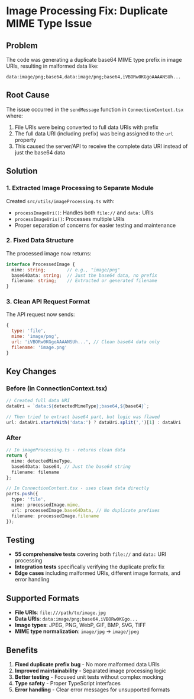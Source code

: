 # Image Processing Fix: Duplicate MIME Type Issue

## Problem
The code was generating a duplicate base64 MIME type prefix in image URIs, resulting in malformed data like:
```
data:image/png;base64,data:image/png;base64,iVBORw0KGgoAAAANSUh...
```

## Root Cause
The issue occurred in the `sendMessage` function in `ConnectionContext.tsx` where:
1. File URIs were being converted to full data URIs with prefix
2. The full data URI (including prefix) was being assigned to the `url` property
3. This caused the server/API to receive the complete data URI instead of just the base64 data

## Solution

### 1. Extracted Image Processing to Separate Module
Created `src/utils/imageProcessing.ts` with:
- `processImageUri()`: Handles both `file://` and `data:` URIs
- `processImageUris()`: Processes multiple URIs
- Proper separation of concerns for easier testing and maintenance

### 2. Fixed Data Structure
The processed image now returns:
```typescript
interface ProcessedImage {
  mime: string;        // e.g., "image/png" 
  base64Data: string;  // Just the base64 data, no prefix
  filename: string;    // Extracted or generated filename
}
```

### 3. Clean API Request Format
The API request now sends:
```javascript
{
  type: 'file',
  mime: 'image/png',
  url: 'iVBORw0KGgoAAAANSUh...', // Clean base64 data only
  filename: 'image.png'
}
```

## Key Changes

### Before (in ConnectionContext.tsx)
```typescript
// Created full data URI
dataUri = `data:${detectedMimeType};base64,${base64}`;

// Then tried to extract base64 part, but logic was flawed
url: dataUri.startsWith('data:') ? dataUri.split(',')[1] : dataUri
```

### After
```typescript
// In imageProcessing.ts - returns clean data
return {
  mime: detectedMimeType,
  base64Data: base64, // Just the base64 string
  filename: filename
};

// In ConnectionContext.tsx - uses clean data directly
parts.push({
  type: 'file',
  mime: processedImage.mime,
  url: processedImage.base64Data, // No duplicate prefixes
  filename: processedImage.filename
});
```

## Testing
- **55 comprehensive tests** covering both `file://` and `data:` URI processing
- **Integration tests** specifically verifying the duplicate prefix fix
- **Edge cases** including malformed URIs, different image formats, and error handling

## Supported Formats
- **File URIs**: `file:///path/to/image.jpg`
- **Data URIs**: `data:image/png;base64,iVBORw0KGgo...`
- **Image types**: JPEG, PNG, WebP, GIF, BMP, SVG, TIFF
- **MIME type normalization**: `image/jpg` → `image/jpeg`

## Benefits
1. **Fixed duplicate prefix bug** - No more malformed data URIs
2. **Improved maintainability** - Separated image processing logic
3. **Better testing** - Focused unit tests without complex mocking
4. **Type safety** - Proper TypeScript interfaces
5. **Error handling** - Clear error messages for unsupported formats